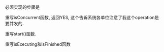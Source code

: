 必须实现的步骤是

重写isConcurrent函数, 返回YES, 这个告诉系统各单位注意了我这个operation是要并发的.

重写start()函数.

重写isExecuting和isFinished函数